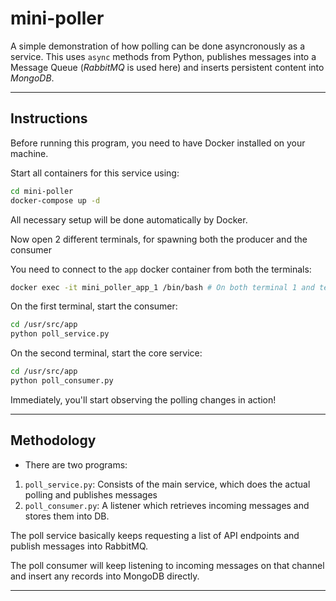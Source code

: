 # mini-poller

A simple demonstration of how polling can be done asyncronously as a service.
This uses `async` methods from Python, publishes messages into a Message Queue (_RabbitMQ_ is used here) and inserts persistent content into _MongoDB_.

***********

## Instructions

Before running this program, you need to have Docker installed on your machine.

Start all containers for this service using:

```bash
cd mini-poller
docker-compose up -d
```

All necessary setup will be done automatically by Docker.

Now open 2 different terminals, for spawning both the producer and the consumer

You need to connect to the `app` docker container from both the terminals:

```bash
docker exec -it mini_poller_app_1 /bin/bash # On both terminal 1 and terminal 2
```

On the first terminal, start the consumer:

```bash
cd /usr/src/app
python poll_service.py
```

On the second terminal, start the core service:

```bash
cd /usr/src/app
python poll_consumer.py
```

Immediately, you'll start observing the polling changes in action!

***************

## Methodology

* There are two programs:
1. `poll_service.py`: Consists of the main service, which does the actual polling and publishes messages
2. `poll_consumer.py`: A listener which retrieves incoming messages and stores them into DB.

The poll service basically keeps requesting a list of API endpoints and publish messages into RabbitMQ.

The poll consumer will keep listening to incoming messages on that channel and insert any records into MongoDB directly.

***************